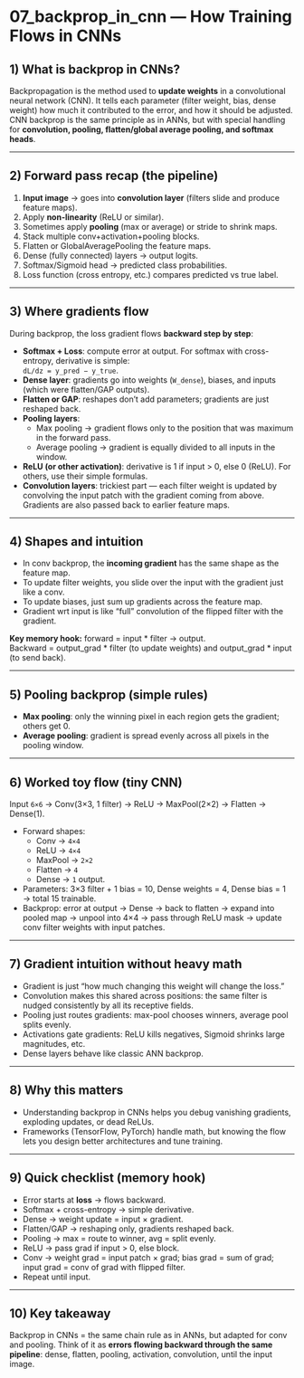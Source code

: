 # 07_backprop_in_cnn — How Training Flows in CNNs

## 1) What is backprop in CNNs?
Backpropagation is the method used to **update weights** in a convolutional neural network (CNN). It tells each parameter (filter weight, bias, dense weight) how much it contributed to the error, and how it should be adjusted. CNN backprop is the same principle as in ANNs, but with special handling for **convolution, pooling, flatten/global average pooling, and softmax heads**.

---

## 2) Forward pass recap (the pipeline)
1. **Input image** → goes into **convolution layer** (filters slide and produce feature maps).  
2. Apply **non-linearity** (ReLU or similar).  
3. Sometimes apply **pooling** (max or average) or stride to shrink maps.  
4. Stack multiple conv+activation+pooling blocks.  
5. Flatten or GlobalAveragePooling the feature maps.  
6. Dense (fully connected) layers → output logits.  
7. Softmax/Sigmoid head → predicted class probabilities.  
8. Loss function (cross entropy, etc.) compares predicted vs true label.

---

## 3) Where gradients flow
During backprop, the loss gradient flows **backward step by step**:

- **Softmax + Loss**: compute error at output. For softmax with cross-entropy, derivative is simple:  
  `dL/dz = y_pred − y_true`.
- **Dense layer**: gradients go into weights (`W_dense`), biases, and inputs (which were flatten/GAP outputs).
- **Flatten or GAP**: reshapes don’t add parameters; gradients are just reshaped back.
- **Pooling layers**:  
  - Max pooling → gradient flows only to the position that was maximum in the forward pass.  
  - Average pooling → gradient is equally divided to all inputs in the window.
- **ReLU (or other activation)**: derivative is 1 if input > 0, else 0 (ReLU). For others, use their simple formulas.
- **Convolution layers**: trickiest part — each filter weight is updated by convolving the input patch with the gradient coming from above. Gradients are also passed back to earlier feature maps.

---

## 4) Shapes and intuition
- In conv backprop, the **incoming gradient** has the same shape as the feature map.  
- To update filter weights, you slide over the input with the gradient just like a conv.  
- To update biases, just sum up gradients across the feature map.  
- Gradient wrt input is like “full” convolution of the flipped filter with the gradient.  

**Key memory hook:** forward = input * filter → output.  
Backward = output_grad * filter (to update weights) and output_grad * input (to send back).

---

## 5) Pooling backprop (simple rules)
- **Max pooling**: only the winning pixel in each region gets the gradient; others get 0.  
- **Average pooling**: gradient is spread evenly across all pixels in the pooling window.  

---

## 6) Worked toy flow (tiny CNN)
Input `6×6` → Conv(3×3, 1 filter) → ReLU → MaxPool(2×2) → Flatten → Dense(1).  
- Forward shapes:  
  - Conv → `4×4`  
  - ReLU → `4×4`  
  - MaxPool → `2×2`  
  - Flatten → `4`  
  - Dense → `1` output.  
- Parameters: 3×3 filter + 1 bias = 10, Dense weights = 4, Dense bias = 1 → total 15 trainable.  
- Backprop: error at output → Dense → back to flatten → expand into pooled map → unpool into 4×4 → pass through ReLU mask → update conv filter weights with input patches.  

---

## 7) Gradient intuition without heavy math
- Gradient is just “how much changing this weight will change the loss.”  
- Convolution makes this shared across positions: the same filter is nudged consistently by all its receptive fields.  
- Pooling just routes gradients: max-pool chooses winners, average pool splits evenly.  
- Activations gate gradients: ReLU kills negatives, Sigmoid shrinks large magnitudes, etc.  
- Dense layers behave like classic ANN backprop.  

---

## 8) Why this matters
- Understanding backprop in CNNs helps you debug vanishing gradients, exploding updates, or dead ReLUs.  
- Frameworks (TensorFlow, PyTorch) handle math, but knowing the flow lets you design better architectures and tune training.

---

## 9) Quick checklist (memory hook)
- Error starts at **loss** → flows backward.  
- Softmax + cross-entropy → simple derivative.  
- Dense → weight update = input × gradient.  
- Flatten/GAP → reshaping only, gradients reshaped back.  
- Pooling → max = route to winner, avg = split evenly.  
- ReLU → pass grad if input > 0, else block.  
- Conv → weight grad = input patch × grad; bias grad = sum of grad; input grad = conv of grad with flipped filter.  
- Repeat until input.

---

## 10) Key takeaway
Backprop in CNNs = the same chain rule as in ANNs, but adapted for conv and pooling. Think of it as **errors flowing backward through the same pipeline**: dense, flatten, pooling, activation, convolution, until the input image.